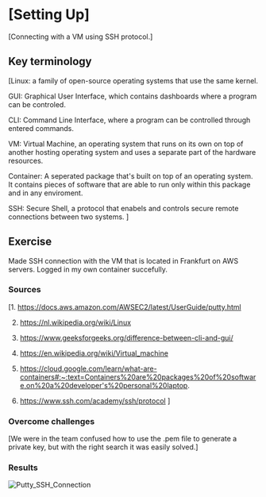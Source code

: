 # [Setting Up]
[Connecting with a VM using SSH protocol.]

## Key terminology
[Linux: a family of open-source operating systems that use the same kernel.

GUI: Graphical User Interface, which contains dashboards where a program can be controled.

CLI: Command Line Interface, where a program can be controlled through entered commands.

VM: Virtual Machine, an operating system that runs on its own on top of another hosting operating system and uses a separate part of the hardware resources.

Container: A seperated package that's built on top of an operating system. It contains pieces of software that are able to run only within this package and in any enviroment.

SSH: Secure Shell, a protocol that enabels and controls secure remote connections between two systems.
]

## Exercise
Made SSH connection with the VM that is located in Frankfurt on AWS servers. Logged in my own container succefully.
### Sources
[1. https://docs.aws.amazon.com/AWSEC2/latest/UserGuide/putty.html

2. https://nl.wikipedia.org/wiki/Linux

3. https://www.geeksforgeeks.org/difference-between-cli-and-gui/

4. https://en.wikipedia.org/wiki/Virtual_machine

5. https://cloud.google.com/learn/what-are-containers#:~:text=Containers%20are%20packages%20of%20software,on%20a%20developer's%20personal%20laptop.

6. https://www.ssh.com/academy/ssh/protocol
]

### Overcome challenges
[We were in the team confused how to use the .pem file to generate a private key, but with the right search it was easily solved.]

### Results
![Putty_SSH_Connection](https://github.com/Techgrounds-Cloud-9/cloud-9-Atalla90/blob/cbe9a5b757603aa1e47fd71b9cd22f71823a563f/00_includes/Linux/Putty_SSH_Connection.png)